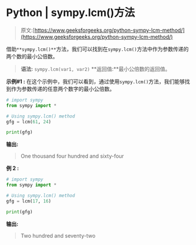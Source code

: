 # Python | sympy.lcm()方法

> 原文:[https://www.geeksforgeeks.org/python-sympy-lcm-method/](https://www.geeksforgeeks.org/python-sympy-lcm-method/)

借助`**sympy.lcm()**`方法，我们可以找到在`sympy.lcm()`方法中作为参数传递的两个数的最小公倍数。

> **语法:** `sympy.lcm(var1, var2)`
> **返回值:**最小公倍数的返回值。

**示例#1 :**
在这个示例中，我们可以看到，通过使用`sympy.lcm()`方法，我们能够找到作为参数传递的任意两个数字的最小公倍数。

```py
# import sympy
from sympy import *

# Using sympy.lcm() method
gfg = lcm(61, 24)

print(gfg)
```

**输出:**

> One thousand four hundred and sixty-four

**例 2 :**

```py
# import sympy
from sympy import *

# Using sympy.lcm() method
gfg = lcm(17, 16)

print(gfg)
```

**输出:**

> Two hundred and seventy-two